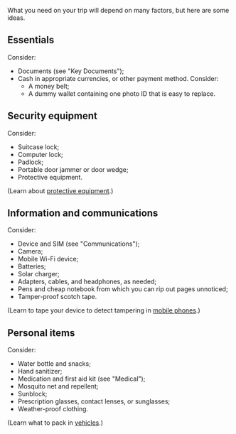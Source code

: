 [Title]: # (Equipment)
[Order]: # (5)

What you need on your trip will depend on many factors, but here are some ideas. 

## Essentials 

Consider:

*	Documents (see "Key Documents");
*   Cash in appropriate currencies, or other payment method. Consider: 
	* A money belt;
    * A dummy wallet containing one photo ID that is easy to replace. 

## Security equipment

Consider:

*   Suitcase lock;
*   Computer lock;
*	Padlock;
*   Portable door jammer or door wedge;
*	Protective equipment.

(Learn about [protective equipment](umbrella://lesson/protective-equipment).)

## Information and communications

Consider:

*	Device and SIM (see "Communications");
*	Camera;
*   Mobile Wi-Fi device;
*	Batteries;
*   Solar charger;
*	Adapters, cables, and headphones, as needed;
*   Pens and cheap notebook from which you can rip out pages unnoticed;
*   Tamper-proof scotch tape.

(Learn to tape your device to detect tampering in [mobile phones](umbrella://lesson/mobile-phones/0).)

## Personal items

Consider: 

*	Water bottle and snacks;
*	Hand sanitizer;
*	Medication and first aid kit (see "Medical");
*   Mosquito net and repellent; 
*	Sunblock;
*	Prescription glasses, contact lenses, or sunglasses;
*	Weather-proof clothing. 

(Learn what to pack in [vehicles](umbrella://lesson/vehicles).)